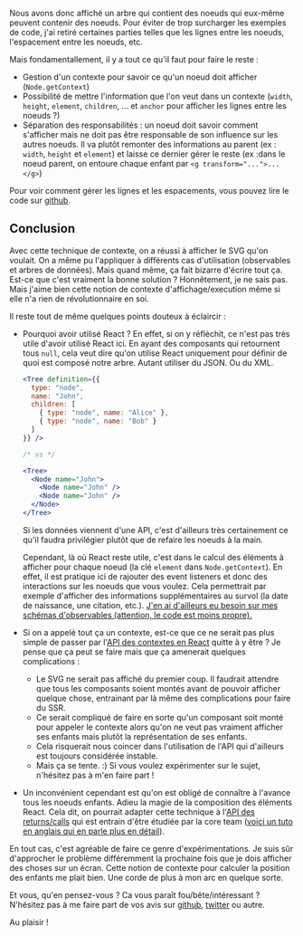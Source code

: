 Nous avons donc affiché un arbre qui contient des noeuds qui eux-même peuvent contenir des noeuds. Pour éviter de trop surcharger les exemples de code, j'ai retiré certaines parties telles que les lignes entre les noeuds, l'espacement entre les noeuds, etc.

Mais fondamentallement, il y a tout ce qu'il faut pour faire le reste&nbsp;:

* Gestion d'un contexte pour savoir ce qu'un noeud doit afficher (`Node.getContext`)
* Possibilité de mettre l'information que l'on veut dans un contexte (`width`, `height`, `element`, `children`, ... et `anchor` pour afficher les lignes entre les noeuds&nbsp;?)
* Séparation des responsabilités&nbsp;: un noeud doit savoir comment s'afficher mais ne doit pas être responsable de son influence sur les autres noeuds. Il va plutôt remonter des informations au parent (ex&nbsp;: `width`, `height` et `element`) et laisse ce dernier gérer le reste (ex&nbsp;:dans le noeud parent, on entoure chaque enfant par `<g transform="...">...</g>`)

Pour voir comment gérer les lignes et les espacements, vous pouvez lire le code sur [github](https://github.com/JulienPradet/blog-posts/tree/master/src/content/explorations/svg-bizarre-en-react/demo).

## Conclusion

Avec cette technique de contexte, on a réussi à afficher le SVG qu'on voulait. On a même pu l'appliquer à différents cas d'utilisation (observables et arbres de données). Mais quand même, ça fait bizarre d'écrire tout ça. Est-ce que c'est vraiment la bonne solution&nbsp;? Honnêtement, je ne sais pas. Mais j'aime bien cette notion de contexte d'affichage/execution même si elle n'a rien de révolutionnaire en soi.

Il reste tout de même quelques points douteux à éclaircir&nbsp;:

* Pourquoi avoir utilisé React&nbsp;? En effet, si on y réfléchit, ce n'est pas très utile d'avoir utilisé React ici. En ayant des composants qui retournent tous `null`, cela veut dire qu'on utilise React uniquement pour définir de quoi est composé notre arbre. Autant utiliser du JSON. Ou du XML.
    ```jsx
    <Tree definition={{
      type: "node",
      name: "John",
      children: [
        { type: "node", name: "Alice" },
        { type: "node", name: "Bob" }
      ]
    }} />

    /* vs */

    <Tree>
      <Node name="John">
        <Node name="John" />
        <Node name="John" />
      </Node>
    </Tree>
    ```

    Si les données viennent d'une API, c'est d'ailleurs très certainement ce qu'il faudra privilégier plutôt que de refaire les noeuds à la main.

    Cependant, là où React reste utile, c'est dans le calcul des éléments à afficher pour chaque noeud (la clé `element` dans `Node.getContext`). En effet, il est pratique ici de rajouter des event listeners et donc des interactions sur les noeuds que vous voulez. Cela permettrait par exemple d'afficher des informations supplémentaires au survol (la date de naissance, une citation, etc.). [J'en ai d'ailleurs eu besoin sur mes schémas d'observables (attention, le code est moins propre).](https://github.com/JulienPradet/blog-posts/tree/master/src/site/Viz)

* Si on a appelé tout ça un contexte, est-ce que ce ne serait pas plus simple de passer par l'[API des contextes en React](https://reactjs.org/docs/context.html#how-to-use-context) quitte à y être&nbsp;? Je pense que ça peut se faire mais que ça amenerait quelques complications&nbsp;:
    * Le SVG ne serait pas affiché du premier coup. Il faudrait attendre que tous les composants soient montés avant de pouvoir afficher quelque chose, entrainant par là même des complications pour faire du SSR.
    * Ce serait compliqué de faire en sorte qu'un composant soit monté pour appeler le contexte alors qu'on ne veut pas vraiment afficher ses enfants mais plutôt la représentation de ses enfants.
    * Cela risquerait nous coincer dans l'utilisation de l'API qui d'ailleurs est toujours considérée instable.
    * Mais ça se tente. <span aria-label="emoji souriant">:)</span> Si vous voulez expérimenter sur le sujet, n'hésitez pas à m'en faire part&nbsp;!

* Un inconvénient cependant est qu'on est obligé de connaître à l'avance tous les noeuds enfants. Adieu la magie de la composition des éléments React. Cela dit, on pourrait adapter cette technique à l'[API des returns/calls](https://github.com/facebook/react/tree/master/packages/react-call-return) qui est entrain d'être étudiée par la core team ([voici un tuto en anglais qui en parle plus en détail](https://cdb.reacttraining.com/react-call-return-what-and-why-7e7761f81843)).

En tout cas, c'est agréable de faire ce genre d'expérimentations. Je suis sûr d'approcher le problème différemment la prochaine fois que je dois afficher des choses sur un écran. Cette notion de contexte pour calculer la position des enfants me plait bien. Une corde de plus à mon arc en quelque sorte.

Et vous, qu'en pensez-vous&nbsp;? Ca vous paraît fou/bête/intéressant&nbsp;? N'hésitez pas à me faire part de vos avis sur [github](https://github.com/JulienPradet/blog-posts), [twitter](https://twitter.com/JulienPradet) ou autre.

Au plaisir&nbsp;!